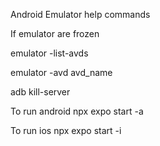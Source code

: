 
Android Emulator help commands 

If emulator are frozen 

emulator -list-avds 

emulator -avd avd_name 

adb kill-server

To run android
npx expo start -a

To run ios
npx expo start -i	
